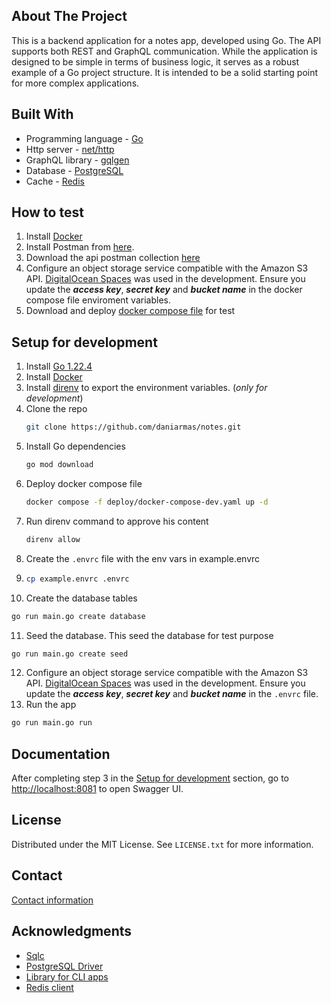 ## About The Project

This is a backend application for a notes app, developed using Go. The API supports both REST and GraphQL communication. While the application is designed to be simple in terms of business logic, it serves as a robust example of a Go project structure. It is intended to be a solid starting point for more complex applications.

## Built With

* Programming language - [Go](https://go.dev)
* Http server - [net/http](https://pkg.go.dev/net/http)
* GraphQL library - [gqlgen](https://gqlgen.com)
* Database - [PostgreSQL](https://www.postgresql.org)
* Cache - [Redis](https://redis.io/)

## How to test

1. Install [Docker](https://docs.docker.com/desktop/)
2. Install Postman from [here](https://www.postman.com/downloads/).
3. Download the api postman collection [here](https://github.com/daniarmas/notes/blob/main/assets/notes-api.postman_collection.json)
4. Configure an object storage service compatible with the Amazon S3 API. [DigitalOcean Spaces](https://docs.digitalocean.com/products/spaces/) was used in the development. Ensure you update the ***access key***, ***secret key*** and ***bucket name*** in the docker compose file enviroment variables.
5. Download and deploy [docker compose file](https://github.com/daniarmas/notes/blob/main/deploy/docker-compose.yaml) for test 

## Setup for development

1. Install [Go 1.22.4](https://go.dev/doc/install)
2. Install [Docker](https://docs.docker.com/desktop/)
3. Install [direnv](https://direnv.net) to export the environment variables. (*only for development*)
4. Clone the repo
   ```sh
   git clone https://github.com/daniarmas/notes.git
   ```
5. Install Go dependencies
   ```sh
   go mod download
   ```
6. Deploy docker compose file
   ```sh
   docker compose -f deploy/docker-compose-dev.yaml up -d
   ```
7. Run direnv command to approve his content
   ```sh
   direnv allow
   ```
8. Create the `.envrc` file with the env vars in example.envrc
9. ```sh
   cp example.envrc .envrc
   ```
10. Create the database tables
   ```sh
   go run main.go create database
   ```
11. Seed the database. This seed the database for test purpose
   ```sh
   go run main.go create seed
   ```
12. Configure an object storage service compatible with the Amazon S3 API. [DigitalOcean Spaces](https://docs.digitalocean.com/products/spaces/) was used in the development. Ensure you update the ***access key***, ***secret key*** and ***bucket name*** in the `.envrc` file.
13.  Run the app
   ```sh
   go run main.go run
   ```

## Documentation

After completing step 3 in the [Setup for development](#setup-for-development) section, go to [http://localhost:8081](http://localhost:8081) to open Swagger UI.

## License

Distributed under the MIT License. See `LICENSE.txt` for more information.

## Contact

[Contact information](https://github.com/daniarmas)

## Acknowledgments

* [Sqlc](https://docs.sqlc.dev/en/latest/#)
* [PostgreSQL Driver](https://github.com/jackc/pgx)
* [Library for CLI apps](https://github.com/spf13/cobra)
* [Redis client](https://github.com/redis/go-redis/)